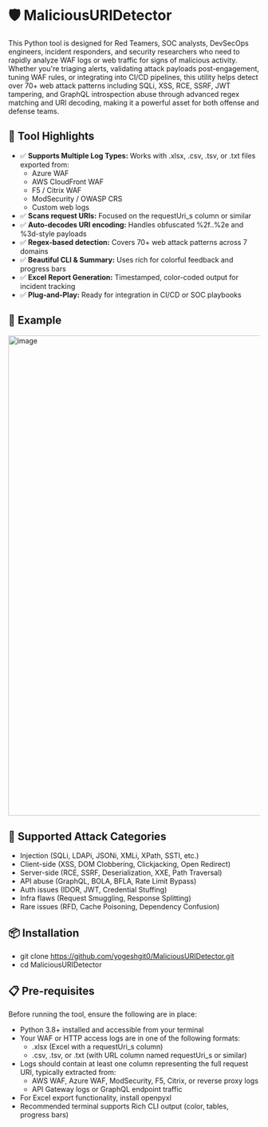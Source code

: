 # 🛡️ MaliciousURIDetector
This Python tool is designed for Red Teamers, SOC analysts, DevSecOps engineers, incident responders, and security researchers who need to rapidly analyze WAF logs or web traffic for signs of malicious activity. Whether you're triaging alerts, validating attack payloads post-engagement, tuning WAF rules, or integrating into CI/CD pipelines, this utility helps detect over 70+ web attack patterns including SQLi, XSS, RCE, SSRF, JWT tampering, and GraphQL introspection abuse through advanced regex matching and URI decoding, making it a powerful asset for both offense and defense teams.

## 🚀 Tool Highlights
- ✅ **Supports Multiple Log Types:** Works with .xlsx, .csv, .tsv, or .txt files exported from:
  - Azure WAF
  - AWS CloudFront WAF
  - F5 / Citrix WAF
  - ModSecurity / OWASP CRS
  - Custom web logs
- ✅ **Scans request URIs:** Focused on the requestUri_s column or similar
- ✅ **Auto-decodes URI encoding:** Handles obfuscated %2f..%2e and %3d-style payloads
- ✅ **Regex-based detection:** Covers 70+ web attack patterns across 7 domains
- ✅ **Beautiful CLI & Summary:** Uses rich for colorful feedback and progress bars
- ✅ **Excel Report Generation:** Timestamped, color-coded output for incident tracking
- ✅ **Plug-and-Play:** Ready for integration in CI/CD or SOC playbooks

## 📸 Example

<img width="960" alt="image" src="https://github.com/user-attachments/assets/360a2ab7-8dc4-47de-bcad-f5c70e976112" />

## 🧪 Supported Attack Categories

- Injection (SQLi, LDAPi, JSONi, XMLi, XPath, SSTI, etc.)
- Client-side (XSS, DOM Clobbering, Clickjacking, Open Redirect)
- Server-side (RCE, SSRF, Deserialization, XXE, Path Traversal)
- API abuse (GraphQL, BOLA, BFLA, Rate Limit Bypass)
- Auth issues (IDOR, JWT, Credential Stuffing)
- Infra flaws (Request Smuggling, Response Splitting)
- Rare issues (RFD, Cache Poisoning, Dependency Confusion)

## 📦 Installation

- git clone https://github.com/yogeshgit0/MaliciousURIDetector.git
- cd MaliciousURIDetector

## 📋 Pre-requisites
Before running the tool, ensure the following are in place:
- Python 3.8+ installed and accessible from your terminal
- Your WAF or HTTP access logs are in one of the following formats:
  - .xlsx (Excel with a requestUri_s column)
  - .csv, .tsv, or .txt (with URL column named requestUri_s or similar)
- Logs should contain at least one column representing the full request URI, typically extracted from:
  - AWS WAF, Azure WAF, ModSecurity, F5, Citrix, or reverse proxy logs
  - API Gateway logs or GraphQL endpoint traffic
- For Excel export functionality, install openpyxl
- Recommended terminal supports Rich CLI output (color, tables, progress bars)
